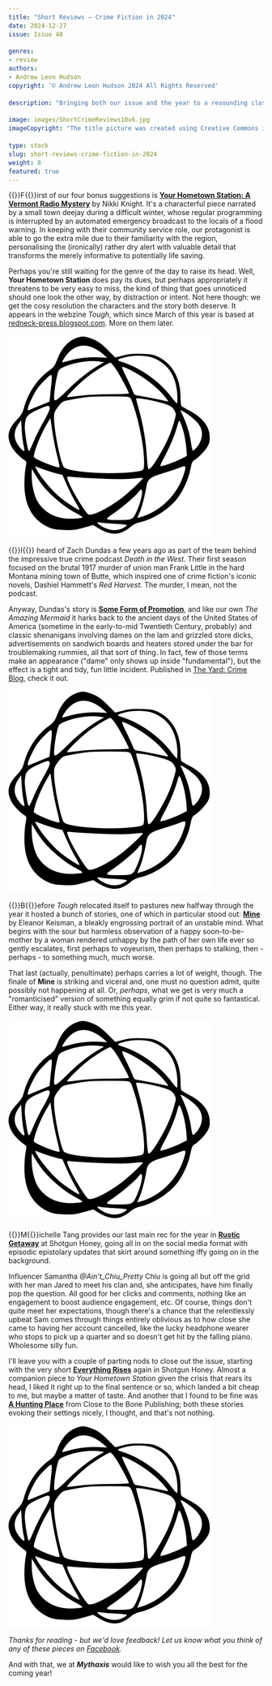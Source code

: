```yaml
---
title: "Short Reviews – Crime Fiction in 2024"
date: 2024-12-27
issue: Issue 40

genres:
- review
authors:
- Andrew Leon Hudson
copyright: '© Andrew Leon Hudson 2024 All Rights Reserved'

description: "Bringing both our issue and the year to a resounding close, it is the editor's pleasure to introduce a number more crime stories published elsewhere in 2024 to the reader's attention. So, if the six tales you've found here have but whet your appetite, let's make it an even dozen with four firm recommendations and a couple of not-bads!"

image: images/ShortCrimeReviews10x6.jpg
imageCopyright: "The title picture was created using Creative Commons images – many thanks to [Darcy Lawrey](https://www.pexels.com/photo/photo-of-books-1117153/) and [Luis Quintero](https://www.pexels.com/photo/black-book-2294881/)."

type: stock
slug: short-reviews-crime-fiction-in-2024
weight: 8
featured: true
---
```


{{<glyph>}}F{{</glyph>}}irst of our four bonus suggestions is **[Your Hometown Station: A Vermont Radio Mystery](https://redneck-press.blogspot.com/2024/10/your-hometown-station-vermont-radio.html)** by Nikki Knight. It's a characterful piece narrated by a small town deejay during a difficult winter, whose regular programming is interrupted by an automated emergency broadcast to the locals of a flood warning. In keeping with their community service role, our protagonist is able to go the extra mile due to their familiarity with the region, personalising the (ironically) rather dry alert with valuable detail that transforms the merely informative to potentially life saving.

Perhaps you're still waiting for the genre of the day to raise its head. Well, **Your Hometown Station** does pay its dues, but perhaps appropriately it threatens to be very easy to miss, the kind of thing that goes unnoticed should one look the other way, by distraction or intent. Not here though: we get the cosy resolution the characters and the story both deserve. It appears in the webzine *Tough*, which since March of this year is based at [redneck-press.blogspot.com](https://redneck-press.blogspot.com/). More on them later.

![Orbit-sml ><](images/Orbit.svg)

{{<glyph>}}I{{</glyph>}} heard of Zach Dundas a few years ago as part of the team behind the impressive true crime podcast *Death in the West*. Their first season focused on the brutal 1917 murder of union man Frank Little in the hard Montana mining town of Butte, which inspired one of crime fiction's iconic novels, Dashiel Hammett's *Red Harvest*. The murder, I mean, not the podcast.

Anyway, Dundas's story is **[Some Form of Promotion](https://theyardcrimeblog.com/2024/11/29/some-form-of-promotion-crime-fiction/)**, and like our own *The Amazing Mermaid* it harks back to the ancient days of the United States of America (sometime in the early-to-mid Twentieth Century, probably) and classic shenanigans involving dames on the lam and grizzled store dicks, advertisements on sandwich boards and heaters stored under the bar for troublemaking rummies, all that sort of thing. In fact, few of those terms make an appearance ("dame" only shows up inside "fundamental"), but the effect is a tight and tidy, fun little incident. Published in [The Yard: Crime Blog](https://theyardcrimeblog.com/), check it out.

![Orbit-sml ><](images/Orbit.svg)

{{<glyph>}}B{{</glyph>}}efore *Tough* relocated itself to pastures new halfway through the year it hosted a bunch of stories, one of which in particular stood out: **[Mine](http://www.toughcrime.com/2024/04/mine-fiction-by-eleanor-keisman.html)** by Eleanor Keisman, a bleakly engrossing portrait of an unstable mind. What begins with the sour but harmless observation of a happy soon-to-be-mother by a woman rendered unhappy by the path of her own life ever so gently escalates, first perhaps to voyeurism, then perhaps to stalking, then - perhaps - to something much, much worse.

That last (actually, penultimate) perhaps carries a lot of weight, though. The finale of **Mine** is striking and viceral and, one must no question admit, quite possibly not happening at all. Or, *perhaps*, what we get is very much a "romanticised" version of something equally grim if not quite so fantastical. Either way, it really stuck with me this year.

![Orbit-sml ><](images/Orbit.svg)

{{<glyph>}}M{{</glyph>}}ichelle Tang provides our last main rec for the year in **[Rustic Getaway](https://shotgunhoney.com/fiction/rustic-getaway-by-michelle-tang/)** at Shotgun Honey, going all in on the social media format with episodic epistolary updates that skirt around something iffy going on in the background.

Influencer Samantha *@Ain’t_Chiu_Pretty* Chiu is going all but off the grid with her man Jared to meet his clan and, she anticipates, have him finally pop the question. All good for her clicks and comments, nothing like an engagement to boost audience engagement, etc. Of course, things don't quite meet her expectations, though there's a chance that the relentlessly upbeat Sam comes through things entirely oblivious as to how close she came to having her account cancelled, like the lucky headphone wearer who stops to pick up a quarter and so doesn't get hit by the falling piano. Wholesome silly fun.

I'll leave you with a couple of parting nods to close out the issue, starting with the very short **[Everything Rises](https://shotgunhoney.com/fiction/everything-rises-by-jamey-gallagher/)** again in Shotgun Honey. Almost a companion piece to *Your Hometown Station* given the crisis that rears its head, I liked it right up to the final sentence or so, which landed a bit cheap to me, but maybe a matter of taste. And another that I found to be fine was **[A Hunting Place](https://www.close2thebone.co.uk/wp/a-hunting-place-2/)** from Close to the Bone Publishing; both these stories evoking their settings nicely, I thought, and that's not nothing.

![Orbit-lrg](images/Orbit.svg)

*Thanks for reading - but we'd love feedback! Let us know what you think of any of these pieces on [Facebook](https://www.facebook.com/MythaxisMagazine/posts/1188620846604233).*

And with that, we at ***Mythaxis*** would like to wish you all the best for the coming year!
